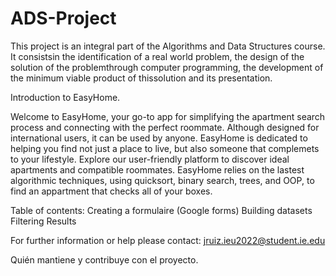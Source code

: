 # ADS-Project
This project is an integral part of the Algorithms and Data Structures course. It consistsin the identification of a real world problem, the design of the solution of the problemthrough computer programming, the development of the minimum viable product of thissolution and its presentation. 

Introduction to EasyHome.

Welcome to EasyHome, your go-to app for simplifying the apartment search process and connecting with the perfect roommate. Although designed for international users, it can be used by anyone. EasyHome is dedicated to helping you find not just a place to live, but also someone that complemets to your lifestyle. Explore our user-friendly platform to discover ideal apartments and compatible roommates. EasyHome relies on the lastest algorithmic techniques, using quicksort, binary search, trees, and OOP, to find an appartment that checks all of your boxes.

Table of contents:
Creating a formulaire (Google forms)
Building datasets
Filtering 
Results


For further information or help please contact:
jruiz.ieu2022@student.ie.edu

Quién mantiene y contribuye con el proyecto.
